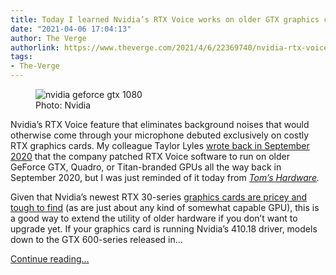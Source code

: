 ```yaml
---
title: Today I learned Nvidia’s RTX Voice works on older GTX graphics cards
date: "2021-04-06 17:04:13"
author: The Verge
authorlink: https://www.theverge.com/2021/4/6/22369740/nvidia-rtx-voice-noise-canceling-features-gtx-geforce-quadro-titan-graphics-cards-update
tags:
- The-Verge
---
```

<figure>
      <img alt="nvidia geforce gtx 1080" src="https://cdn.vox-cdn.com/thumbor/VUqOLwarugZW9PxNuJhow9X60Sg=/164x0:3676x2341/1310x873/cdn.vox-cdn.com/uploads/chorus_image/image/69083253/WwBCPl4.0.0.jpg" />
        <figcaption>Photo: Nvidia</figcaption>
    </figure>

  <p id="6DceaT">Nvidia’s RTX Voice feature that eliminates background noises that would otherwise come through your microphone debuted exclusively on costly RTX graphics cards. My colleague Taylor Lyles <a href="https://www.theverge.com/2020/9/17/21444508/nvidia-broadcast-download-rtx-voice-noise-app">wrote back in September 2020</a> that the company patched RTX Voice software to run on older GeForce GTX, Quadro, or Titan-branded GPUs all the way back in September 2020, but I was just reminded of it today from <a href="https://www.tomshardware.com/news/rtx-voice-works-on-pascal-maxwell-kepler"><em>Tom’s Hardware</em></a><em>.</em></p>
<p id="j4O5WU">Given that Nvidia’s newest RTX 30-series <a href="https://www.theverge.com/2021/3/23/22345891/nvidia-amd-rtx-gpus-price-scalpers-ebay-graphics-cards">graphics cards are pricey and tough to find</a> (as are just about any kind of somewhat capable GPU), this is a good way to extend the utility of older hardware if you don’t want to upgrade yet. If your graphics card is running Nvidia’s 410.18 driver, models down to the GTX 600-series released in...</p>
  <p>
    <a href="https://www.theverge.com/2021/4/6/22369740/nvidia-rtx-voice-noise-canceling-features-gtx-geforce-quadro-titan-graphics-cards-update">Continue reading&hellip;</a>
  </p>
